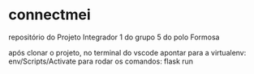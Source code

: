 # connectmei
repositório do Projeto Integrador 1 do grupo 5 do polo Formosa 

após clonar o projeto, no terminal do vscode apontar para a virtualenv: env/Scripts/Activate
para rodar os comandos: flask run

